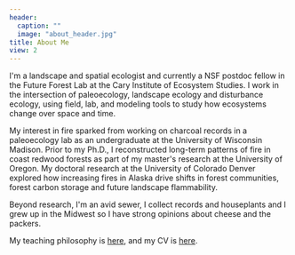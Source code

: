 ```yaml
---
header:
  caption: ""
  image: "about_header.jpg"
title: About Me
view: 2
---
```


I'm a landscape and spatial ecologist and currently a NSF postdoc fellow in the Future Forest Lab at the Cary Institute of Ecosystem Studies. I work in the intersection of paleoecology, landscape ecology and disturbance ecology, using field, lab, and modeling tools to study how ecosystems change over space and time.

My interest in fire sparked from working on charcoal records in a paleoecology lab as an undergraduate at the University of Wisconsin Madison. Prior to my Ph.D., I reconstructed long-term patterns of fire in coast redwood forests as part of my master's research at the University of Oregon. My doctoral research at the University of Colorado Denver explored how increasing fires in Alaska drive shifts in forest communities, forest carbon storage and future landscape flammability. 

Beyond research, I'm an avid sewer, I collect records and houseplants and I grew up in the Midwest so I have strong opinions about cheese and the packers. 

My teaching philosophy is [here](https://krhayes.com/files/Teaching_statement.pdf), and my CV is [here](https://krhayes.com/files/cv.pdf). 


